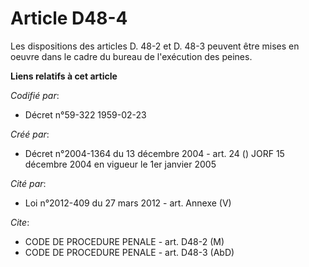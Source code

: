 # Article D48-4

Les dispositions des articles D. 48-2 et D. 48-3 peuvent être mises en oeuvre dans le cadre du bureau de l'exécution des
peines.

**Liens relatifs à cet article**

_Codifié par_:

  - Décret n°59-322 1959-02-23

_Créé par_:

  - Décret n°2004-1364 du 13 décembre 2004 - art. 24 () JORF 15 décembre 2004 en vigueur le 1er janvier 2005

_Cité par_:

  - Loi n°2012-409  du 27 mars 2012 - art. Annexe (V)

_Cite_:

  - CODE DE PROCEDURE PENALE - art. D48-2 (M)
  - CODE DE PROCEDURE PENALE - art. D48-3 (AbD)
